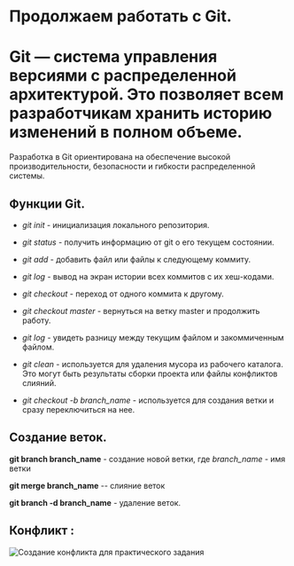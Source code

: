 # Продолжаем работать с Git.

# Git — система управления версиями с распределенной архитектурой. Это позволяет всем разработчикам хранить историю изменений в полном объеме.

Разработка в Git ориентирована на обеспечение высокой производительности, безопасности и гибкости распределенной системы.

## Функции Git.

* *git init* - инициализация локального репозитория.
* *git status* - получить информацию от git о его текущем состоянии.
* *git add* - добавить файл или файлы к следующему коммиту.
* *git log* - вывод на экран истории всех коммитов с их хеш-кодами.
* *git checkout* - переход от одного коммита к другому.
* *git checkout master* - вернуться на ветку master и продолжить работу.
* *git log* - увидеть разницу между текущим файлом и закоммиченным файлом.

* *git clean* - используется для удаления мусора из рабочего каталога. Это могут быть результаты сборки проекта или файлы конфликтов слияний.
* *git checkout -b branch_name* - используется для создания ветки и сразу переключиться на нее.


## Создание веток.


**git branch branch_name** - создание новой ветки, где *branch_name* - имя ветки

**git merge branch_name** -- слияние веток

**git branch -d branch_name** - удаление веток.

## Конфликт :

![Создание конфликта для практического задания](conflikt.jpg) 
